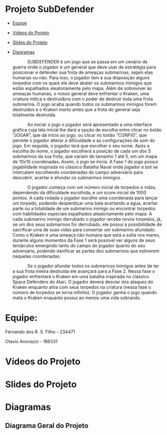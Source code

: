 # Projeto SubDefender

* [Equipe](#equipe)
* [Vídeos do Projeto]()
* [Slides do Projeto]()
* [Diagramas](#diagramas)


  &nbsp;&nbsp;&nbsp;&nbsp;&nbsp;&nbsp;&nbsp;&nbsp;&nbsp;&nbsp;&nbsp;&nbsp;SUBDEFENDER é um jogo que se passa em um cenário de guerra onde o jogador é um general que deve usar de estratégia para posicionar e defender sua frota de ameaças submarinas, sejam elas humanas ou não. Para isso, o jogador tem à sua disposição alguns torpedos com os quais ele deve abater os submarinos inimigos que estão espalhados aleatoriamente pelo mapa. Além de sobreviver às ameaças humanas, o nosso general deve enfrentar o Kraken, uma criatura mítica e destruidora com o poder de destruir toda uma frota submarina. O jogo acaba quando todos os submarinos inimigos forem destruídos e o Kraken morto antes que a frota do general seja totalmente destruída.
  
   &nbsp;&nbsp;&nbsp;&nbsp;&nbsp;&nbsp;&nbsp;&nbsp;&nbsp;&nbsp;&nbsp;&nbsp;Ao iniciar o jogo o jogador será apresentado a uma interface gráfica cuja  tela inicial lhe dará a opção de escolha entre clicar no botão “JOGAR”, que dá início ao jogo, ou clicar no botão “CONFIG”, que permite o jogador alterar a dificuldade e as configurações de som do jogo. Em seguida, o jogador terá que escolher o seu nome. Após a escolha do nome, o jogador escolherá a posição de cada um dos 5 submarinos da sua frota, que variam de tamanho 1 até 5, em um mapa de 10x10 coordenadas. Assim, o jogo se inicia. A  Fase 1 do jogo possui jogabilidade inspirada no clássico Batalha Naval onde jogador e bot se intercalam escolhendo coordenadas do campo adversário para descobrir, acertar e afundar os submarinos inimigos. 
   
   &nbsp;&nbsp;&nbsp;&nbsp;&nbsp;&nbsp;&nbsp;&nbsp;&nbsp;&nbsp;&nbsp;&nbsp;O jogador começa com um número inicial de torpedos e vidas, dependendo da dificuldade escolhida, e um score inicial de 1000 pontos. A cada rodada o jogador escolhe uma coordenada para lançar um torpedo, podendo desperdiçar uma bala acertando a água, acertar parte ou a totalidade de um submarino inimigo ou encontrar torpedos com habilidades especiais espalhados aleatoriamente pelo mapa. A cada submarino inimigo derrubado o jogador recebe novos torpedos, já, se um dos seus submarinos for derrubado, ele possui a possibilidade de sacrificar uma de suas vidas para consertar um submarino afundado. Como o Kraken é uma ameaça não humana que está a solta nos mares, durante alguns momentos da Fase 1 será possível ver alguns de seus tentáculos emergindo tanto do campo do jogador quanto do seu adversário, podendo danificar as partes dos submarinos que estiverem naquelas coordenadas. 
   
   &nbsp;&nbsp;&nbsp;&nbsp;&nbsp;&nbsp;&nbsp;&nbsp;&nbsp;&nbsp;&nbsp;&nbsp;Se o jogador afundar todos os submarinos inimigos antes de ter a sua frota inteira destruída ele avançará para a Fase 2. Nessa fase o jogador enfrentará o Kraken em uma batalha inspirada no clássico Space Defenders do Atari. O jogador deverá desviar dos ataques do Kraken enquanto atira com seus torpedos na criatura (nessa fase o número de torpedos se torna infinito). O jogador ganha o jogo quando mata o Kraken enquanto possui ao menos uma vida sobrando.



# Equipe:
Fernando dos R. S. Filho - 234471

Otavio Anovazzi - 186331

# Vídeos do Projeto


# Slides do Projeto


# Diagramas

## Diagrama Geral do Projeto

<!-- ## Diagrama Geral do Componentes

### Componente 

## Detalhamento das Interfaces

# Plano de Exceções 

## Diagrama da hierarquia de exceções

## Descrição das classes de exceção -->

